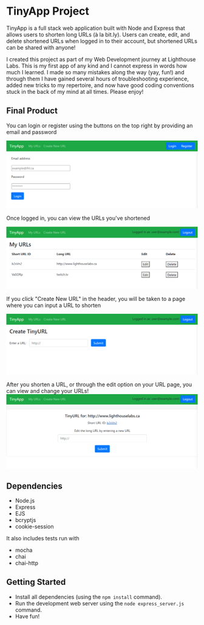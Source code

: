 # TinyApp Project

TinyApp is a full stack web application built with Node and Express that allows users to shorten long URLs (à la bit.ly). Users can create, edit, and delete shortened URLs when logged in to their account, but shortened URLs can be shared with anyone!

I created this project as part of my Web Development journey at Lighthouse Labs. This is my first app of any kind and I cannot express in words how much I learned. I made so many mistakes along the way (yay, fun!) and through them I have gained several hours of troubleshooting experience, added new tricks to my repertoire, and now have good coding conventions stuck in the back of my mind at all times. Please enjoy!


## Final Product

You can login or register using the buttons on the top right by providing an email and password

!["Login Page"](https://github.com/cynthia-lam/tinyapp/blob/master/docs/login-page.png)

Once logged in, you can view the URLs you've shortened

!["My URLs Page"](https://github.com/cynthia-lam/tinyapp/blob/master/docs/urls-page.png)

If you click "Create New URL" in the header, you will be taken to a page where you can input a URL to shorten

!["New URL Page"](https://github.com/cynthia-lam/tinyapp/blob/master/docs/new-url-page.png)

After you shorten a URL, or through the edit option on your URL page, you can view and change your URLs!
!["URL Details"](https://github.com/cynthia-lam/tinyapp/blob/master/docs/show-url-page.png)


## Dependencies

- Node.js
- Express
- EJS
- bcryptjs
- cookie-session

It also includes tests run with

- mocha
- chai
- chai-http

## Getting Started

- Install all dependencies (using the `npm install` command).
- Run the development web server using the `node express_server.js` command.
- Have fun!